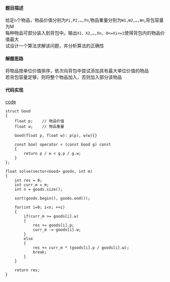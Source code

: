#### 题目描述
给定`n`个物品，物品价值分别为`P1,P2,…,Pn`,物品重量分别为`W1,W2,…,Wn`,背包容量为M  
每种物品可部分装入到背包中。输出`X1，X2,…,Xn, 0<=Xi<=1`使得背包内的物品价值最大  
试设计一个算法求解该问题，并分析算法的正确性

#### 解题思路
将物品按单位价值排序，依次向背包中尝试添加具有最大单位价值的物品  
若背包容量足够，则将整个物品加入，否则加入部分该物品

#### 代码实现

[code](/GreedyAlgorithm/bag.cpp)
```
struct Good
{
	float p;	// 物品价值
	float w;	// 物品重量

	Good(float p, float w): p(p), w(w){}

	const bool operator < (const Good g) const
	{
		return p / w < g.p / g.w;
	}
};
```

```
float solve(vector<Good> goods, int m)
{
	int res = 0;
	int curr_m = m;
	int n = goods.size();

	sort(goods.begin(), goods.end());

	for(int i=0; i<n; ++i)
	{
		if(curr_m >= goods[i].w)
		{
			res += goods[i].p;
			curr_m -= goods[i].w;
		}
		else
		{
			res += curr_m * (goods[i].p / goods[i].w);
			break;
		}
	}

	return res;
}
```